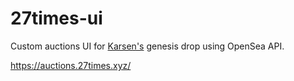 # 27times-ui

Custom auctions UI for [Karsen's](https://twitter.com/karsendaily) genesis drop using OpenSea API.

https://auctions.27times.xyz/

